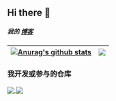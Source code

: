 ## Hi there 👋
<!--
**shalousun/shalousun** is a ✨ _special_ ✨ repository because its `README.md` (this file) appears on your GitHub profile.

Here are some ideas to get you started:

- 🔭 I’m currently working on ...
- 🌱 I’m currently learning ...
- 👯 I’m looking to collaborate on ...
- 🤔 I’m looking for help with ...
- 💬 Ask me about ...
- 📫 How to reach me: ...
- 😄 Pronouns: ...
- ⚡ Fun fact: ...
-->

##### 我的 <a target="_blank" href="https://juejin.cn/user/3280598429081005/posts">博客<a/>

| <a href="https://github.com/jasonkung22/futu-api-encrypt"><img align="center" src="https://github-readme-stats.vercel.app/api?username=jasonkung22&show_icons=true&include_all_commits=true&theme=transparent&hide_border=true&count_private=true" alt="Anurag's github stats" /></a> | <a href="https://github.com/jasonkung22/futu-api-encrypt"><img align="center" src="https://github-readme-stats.vercel.app/api/top-langs/?username=jasonkung22&layout=compact&theme=transparent&hide_border=true&count_private=true" /></a> |
| ------------- | ------------- |

### 我开发或参与的仓库
<a href="https://github.com/jasonkung22/futu-api-encrypt">
  <img align="center" src="https://github-readme-stats.vercel.app/api/pin/?username=jasonkung22&repo=futu-api-encrypt&theme=transparent" />
</a>
<a href="https://github.com/smart-doc-group/smart-doc">
  <img align="center" src="https://github-readme-stats.vercel.app/api/pin/?username=smart-doc-group&repo=smart-doc&theme=transparent" />
</a>

